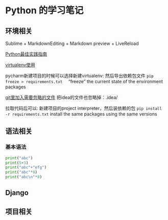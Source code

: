 Python 的学习笔记
====
## 环境相关
Sublime + MarkdownEditing + Markdown preview + LiveReload

[Python最佳实践指南](https://pythonguidecn.readthedocs.io/zh/latest/)

[virtualenv使用](https://packaging.python.org/guides/installing-using-pip-and-virtualenv/)

pycharm新建项目的时候可以选择新建virtualenv:
然后导出依赖包文件
```pip freeze > requirements.txt  ```
“freeze” the current state of the environment packages

[git里加入需要忽略的文件](https://github.com/github/gitignore/blob/master/Python.gitignore)
把idea的文件也忽略掉：.idea/

拉取代码后可以:
新建项目的project interpreter，然后装依赖的包
```pip install -r requirements.txt```
install the same packages using the same versions

## 语法相关

### 基本语法
```python
print("abc")
print(5+3)
print("abc"+"efg")
print("abc"*8)
print("abc\n"*8)
```

## Django

## 项目相关
